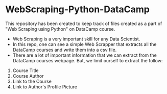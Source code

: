 # WebScraping-Python-DataCamp
This repository has been created to keep track of files created as a part of "Web Scraping using Python" on DataCamp course.

- Web Scraping is a very important skill for any Data Scientist. 
- In this repo, one can see a simple Web Scrapper that extracts all the DataCamp courses and write them into a csv file. 
- There are a lot of important information that we can extract from the DataCamp courses webpage. But, we limit ourself to extract the follow:

1. Course Title
2. Course Author
3. Link to the Course
4. Link to Author's Profile Picture 
